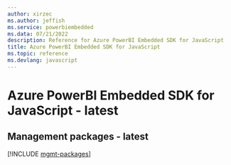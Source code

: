 ```yaml
---
author: xirzec
ms.author: jeffish
ms.service: powerbiembedded
ms.data: 07/21/2022
description: Reference for Azure PowerBI Embedded SDK for JavaScript
title: Azure PowerBI Embedded SDK for JavaScript
ms.topic: reference
ms.devlang: javascript
---
```

# Azure PowerBI Embedded SDK for JavaScript - latest

## Management packages - latest
[!INCLUDE [mgmt-packages](powerbi-embedded-mgmt-index.md)]
